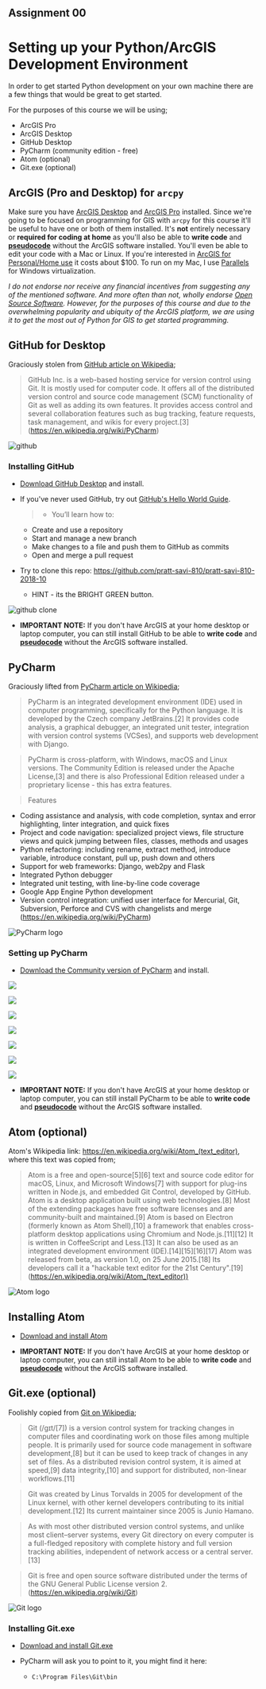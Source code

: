 ## Assignment 00
# Setting up your Python/ArcGIS Development Environment

In order to get started Python development on your own machine there are a few things that would be great to get started.

For the purposes of this course we will be using;
* ArcGIS Pro
* ArcGIS Desktop
* GitHub Desktop
* PyCharm (community edition - free)
* Atom (optional)
* Git.exe (optional)

## ArcGIS (Pro and Desktop) for `arcpy`

Make sure you have [ArcGIS Desktop](http://desktop.arcgis.com/en/) and [ArcGIS Pro](https://pro.arcgis.com/en/pro-app/) installed. Since we're going to be focused on programming for GIS with `arcpy` for this course it'll be useful to have one or both of them installed. It's **not** entirely necessary or **required for coding at home** as you'll also be able to **write code** and **[pseudocode](https://en.wikipedia.org/wiki/Pseudocode)** without the ArcGIS software installed. You'll even be able to edit your code with a Mac or Linux. If you're interested in [ArcGIS for Personal/Home use](https://www.esri.com/en-us/store/arcgis-personal-use) it costs about $100. To run on my Mac, I use [Parallels](https://www.parallels.com/) for Windows virtualization.

*I do not endorse nor receive any financial incentives from suggesting any of the mentioned software. And more often than not, wholly endorse [Open Source Software](https://opensource.com/resources/what-open-source). However, for the purposes of this course and due to the overwhelming popularity and ubiquity of the ArcGIS platform, we are using it to get the most out of Python for GIS to get started programming.*

## GitHub for Desktop

Graciously stolen from [GitHub article on Wikipedia](https://en.wikipedia.org/wiki/PyCharm);

> GitHub Inc. is a web-based hosting service for version control using Git. It is mostly used for computer code. It offers all of the distributed version control and source code management (SCM) functionality of Git as well as adding its own features. It provides access control and several collaboration features such as bug tracking, feature requests, task management, and wikis for every project.[3] (https://en.wikipedia.org/wiki/PyCharm)

![github](https://upload.wikimedia.org/wikipedia/commons/thumb/2/24/GitHub_logo_2013_padded.svg/250px-GitHub_logo_2013_padded.svg.png)

### Installing GitHub
* [Download GitHub Desktop](https://desktop.github.com/) and install.

* If you've never used GitHub, try out [GitHub's Hello World Guide](https://guides.github.com/activities/hello-world/).

  > * You’ll learn how to:
    * Create and use a repository
    * Start and manage a new branch
    * Make changes to a file and push them to GitHub as commits
    * Open and merge a pull request

* Try to clone this repo: https://github.com/pratt-savi-810/pratt-savi-810-2018-10
  * HINT - its the BRIGHT GREEN button.

![github clone](../../images/github_clone_repo.png)

* **IMPORTANT NOTE:** If you don't have ArcGIS at your home desktop or laptop computer, you can still install GitHub to be able to **write code** and **[pseudocode](https://en.wikipedia.org/wiki/Pseudocode)** without the ArcGIS software installed.

## PyCharm

Graciously lifted from [PyCharm article on Wikipedia](https://en.wikipedia.org/wiki/PyCharm);

>PyCharm is an integrated development environment (IDE) used in computer programming, specifically for the Python language. It is developed by the Czech company JetBrains.[2] It provides code analysis, a graphical debugger, an integrated unit tester, integration with version control systems (VCSes), and supports web development with Django.

>PyCharm is cross-platform, with Windows, macOS and Linux versions. The Community Edition is released under the Apache License,[3] and there is also Professional Edition released under a proprietary license - this has extra features.

>Features
* Coding assistance and analysis, with code completion, syntax and error highlighting, linter integration, and quick fixes
* Project and code navigation: specialized project views, file structure views and quick jumping between files, classes, methods and usages
* Python refactoring: including rename, extract method, introduce variable, introduce constant, pull up, push down and others
* Support for web frameworks: Django, web2py and Flask
* Integrated Python debugger
* Integrated unit testing, with line-by-line code coverage
* Google App Engine Python development
* Version control integration: unified user interface for Mercurial, Git, Subversion, Perforce and CVS with changelists and merge (https://en.wikipedia.org/wiki/PyCharm)

![PyCharm logo](https://upload.wikimedia.org/wikipedia/commons/thumb/a/a1/PyCharm_Logo.svg/128px-PyCharm_Logo.svg.png)


### Setting up PyCharm
* [Download the Community version of PyCharm](https://www.jetbrains.com/pycharm/download) and install.






![](../../images/pycharm_create_project_from_existing_sources.png)

![](../../images/pycharm_create_project_select_interpreter.png)

![](../../images/pycharm_open_new_window.png)

![](../../images/pycharm_project.png)

![](../../images/pycharm_select_github_folder.png)

![](../../images/python_command_prompt.png)

![](../../images/run_as_admin.png)

* **IMPORTANT NOTE:** If you don't have ArcGIS at your home desktop or laptop computer, you can still install PyCharm to be able to **write code** and **[pseudocode](https://en.wikipedia.org/wiki/Pseudocode)** without the ArcGIS software installed.

## Atom (optional)

Atom's Wikipedia link: https://en.wikipedia.org/wiki/Atom_(text_editor), where this text was copied from;

>Atom is a free and open-source[5][6] text and source code editor for macOS, Linux, and Microsoft Windows[7] with support for plug-ins written in Node.js, and embedded Git Control, developed by GitHub. Atom is a desktop application built using web technologies.[8] Most of the extending packages have free software licenses and are community-built and maintained.[9] Atom is based on Electron (formerly known as Atom Shell),[10] a framework that enables cross-platform desktop applications using Chromium and Node.js.[11][12] It is written in CoffeeScript and Less.[13] It can also be used as an integrated development environment (IDE).[14][15][16][17] Atom was released from beta, as version 1.0, on 25 June 2015.[18] Its developers call it a "hackable text editor for the 21st Century".[19] (https://en.wikipedia.org/wiki/Atom_(text_editor))

![Atom logo](https://upload.wikimedia.org/wikipedia/commons/thumb/e/eb/Atom_icon.svg/512px-Atom_icon.svg.png)

## Installing Atom
* [Download and install Atom](https://atom.io/)

* **IMPORTANT NOTE:** If you don't have ArcGIS at your home desktop or laptop computer, you can still install Atom to be able to **write code** and **[pseudocode](https://en.wikipedia.org/wiki/Pseudocode)** without the ArcGIS software installed.

## Git.exe (optional)

Foolishly copied from [Git on Wikipedia](https://en.wikipedia.org/wiki/Git);

>Git (/ɡɪt/[7]) is a version control system for tracking changes in computer files and coordinating work on those files among multiple people. It is primarily used for source code management in software development,[8] but it can be used to keep track of changes in any set of files. As a distributed revision control system, it is aimed at speed,[9] data integrity,[10] and support for distributed, non-linear workflows.[11]

>Git was created by Linus Torvalds in 2005 for development of the Linux kernel, with other kernel developers contributing to its initial development.[12] Its current maintainer since 2005 is Junio Hamano.

>As with most other distributed version control systems, and unlike most client–server systems, every Git directory on every computer is a full-fledged repository with complete history and full version tracking abilities, independent of network access or a central server.[13]

>Git is free and open source software distributed under the terms of the GNU General Public License version 2. (https://en.wikipedia.org/wiki/Git)


![Git logo](https://git-scm.com/images/logo@2x.png)

### Installing Git.exe
* [Download and install Git.exe](https://git-scm.com/downloads)

* PyCharm will ask you to point to it, you might find it here:
  *     C:\Program Files\Git\bin
